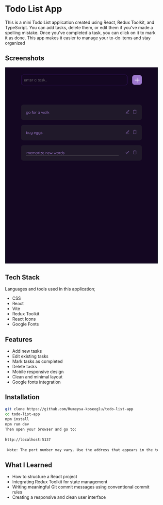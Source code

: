 # Todo List App

This is a mini Todo List application created using React, Redux Toolkit, and TypeScript. You can add tasks, delete them, or edit them if you've made a spelling mistake. Once you've completed a task, you can click on it to mark it as done. This app makes it easier to manage your to-do items and stay organized

## Screenshots

![Todo-app-screenshot](./src/images/todo-list-app-screenshot.png)

## Tech Stack

Languages and tools used in this application;

- CSS
- React
- Vite
- Redux Toolkit
- React Icons
- Google Fonts

## Features

- Add new tasks
- Edit existing tasks
- Mark tasks as completed
- Delete tasks
- Mobile responsive design
- Clean and minimal layout
- Google fonts integration

## Installation

```bash
git clone https://github.com/Rumeysa-koseoglu/todo-list-app
cd todo-list-app
npm install
npm run dev
Then open your browser and go to:

http://localhost:5137

 Note: The port number may vary. Use the address that appears in the terminal after running npm run dev.
```

## What I Learned

- How to structure a React project
- Integrating Redux Toolkit for state management
- Writing meaningful Git commit messages using conventional commit rules
- Creating a responsive and clean user interface
